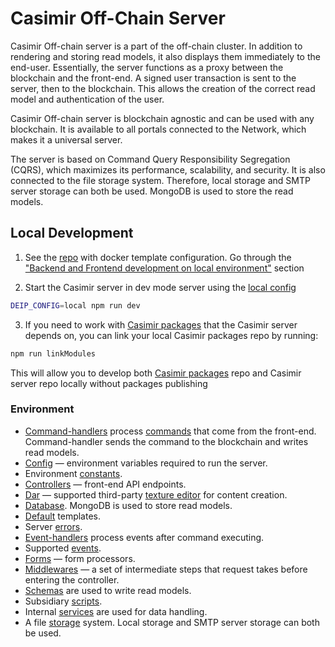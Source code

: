 # Casimir Off-Chain Server

Casimir Off-chain server is a part of the off-chain cluster. In addition to rendering and storing read models, it also displays them immediately to the end-user. Essentially, the server functions as a proxy between the blockchain and the front-end. A signed user transaction is sent to the server, then to the blockchain. This allows the creation of the correct read model and authentication of the user.

Casimir Off-chain server is blockchain agnostic and can be used with any blockchain. It is available to all portals connected to the Network, which makes it a universal server.

The server is based on Command Query Responsibility Segregation (CQRS), which maximizes its performance, scalability, and security. It is also connected to the file storage system. Therefore, local storage and SMTP server storage can both be used. MongoDB is used to store the read models.

## Local Development

1. See the [repo](https://github.com/casimir-ai/nft-marketplace-template-docker) with docker template configuration. Go through the ["Backend and Frontend development on local environment"](https://github.com/casimir-ai/nft-marketplace-template-docker#backend-and-frontend-development-on-local-environment) section

2. Start the Casimir server in dev mode server using the [local config](https://github.com/casimir-ai/backend/blob/develop/src/config/environment/.local.env)

``` bash
DEIP_CONFIG=local npm run dev
```

3. If you need to work with [Casimir packages](https://github.com/casimir-ai/frontend) that the Casimir server depends on, you can link your local Casimir packages repo by running:

``` bash
npm run linkModules
```

This will allow you to develop both [Casimir packages](https://github.com/casimir-ai/frontend) repo and Casimir server repo locally without packages publishing


### Environment

* [Command-handlers](https://github.com/DEIPworld/deip-offchain-server/tree/develop/src/command-handlers) process [commands](https://github.com/lerna/lerna) that come from the front-end. Command-handler sends the command to the blockchain and writes read models. 
* [Config](https://github.com/DEIPworld/deip-offchain-server/tree/develop/src/config) — environment variables required to run the server.  
* Environment [constants](https://github.com/DEIPworld/deip-offchain-server/tree/develop/src/constants). 
* [Controllers](https://github.com/DEIPworld/deip-offchain-server/tree/develop/src/controllers) — front-end API endpoints. 
* [Dar](https://github.com/DEIPworld/deip-offchain-server/tree/develop/src/dar) — supported third-party [texture editor](https://github.com/DEIPworld/texture-editor) for content creation.
* [Database](https://github.com/DEIPworld/deip-offchain-server/tree/develop/src/database). MongoDB is used to store read models. 
* [Default](https://github.com/DEIPworld/deip-offchain-server/tree/develop/src/default) templates. 
* Server [errors](https://github.com/DEIPworld/deip-offchain-server/tree/develop/src/errors).
* [Event-handlers](https://github.com/DEIPworld/deip-offchain-server/tree/develop/src/event-handlers) process events after command executing.
* Supported [events](https://github.com/DEIPworld/deip-offchain-server/tree/develop/src/events). 
* [Forms](https://github.com/DEIPworld/deip-offchain-server/tree/develop/src/forms) — form processors. 
* [Middlewares](https://github.com/DEIPworld/deip-offchain-server/tree/develop/src/middlewares) — a set of intermediate steps that request takes before entering the controller. 
* [Schemas](https://github.com/DEIPworld/deip-offchain-server/tree/develop/src/schemas) are used to write read models. 
* Subsidiary [scripts](https://github.com/DEIPworld/deip-offchain-server/tree/develop/src/scripts). 
* Internal [services](https://github.com/DEIPworld/deip-offchain-server/tree/develop/src/services) are used for data handling.
* A file [storage](https://github.com/DEIPworld/deip-offchain-server/tree/develop/src/storage) system. Local storage and SMTP server storage can both be used.



